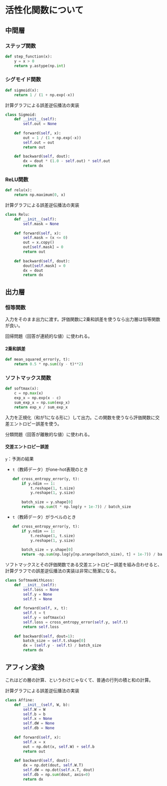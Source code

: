  # 活性化関数について

## 中間層

### ステップ関数

~~~python
def step_function(x):
    y = x > 0
    return y.astype(np.int)
~~~

### シグモイド関数

~~~python
def sigmoid(x):
    return 1 / (1 + np.exp(-x))
~~~

計算グラフによる誤差逆伝播法の実装

~~~python
class Sigmoid:
    def __init__(self):
        self.out = None
    
    def forward(self, x):
        out = 1 / (1 + np.exp(-x))
        self.out = out
        return out
    
    def backward(self, dout):
        dx = dout * (1.0 - self.out) * self.out
        return dx
~~~

### ReLU関数

~~~python
def relu(x):
    return np.maximum(0, x)
~~~

計算グラフによる誤差逆伝播法の実装

~~~python
class Relu:
    def __init__(self):
        self.mask = None
    
    def forward(self, x):
        self.mask = (x <= 0)
        out = x.copy()
        out[self.mask] = 0
        return out
    
    def backward(self, dout):
        dout[self.mask] = 0
        dx = dout
        return dx
~~~

## 出力層

### 恒等関数

入力をそのまま出力に渡す。評価関数に2乗和誤差を使うなら出力層は恒等関数が良い。

回帰問題（回答が連続的な値）に使われる。

#### 2乗和誤差

~~~python
def mean_squared_error(y, t):
    return 0.5 * np.sum((y - t)**2)
~~~



### ソフトマックス関数

~~~python
def softmax(x):
    c = np.max(x)
    exp_x = np.exp(x - c)
    sum_exp_x = np.sum(exp_x)
    return exp_x / sum_exp_x
~~~

入力を正規化（和が1になる形に）して出力。この関数を使うなら評価関数に交差エントロピー誤差を使う。

分類問題（回答が離散的な値）に使われる。

#### 交差エントロピー誤差

`y`：予測の結果

* `t`（教師データ）がone-hot表現のとき

  ~~~python
  def cross_entropy_error(y, t):
      if y.ndim == 1:
          t.reshape(1, t.size)
          y.reshape(1, y.size)
      
      batch_size = y.shape[0]
      return -np.sum(t * np.log(y + 1e-7)) / batch_size
  ~~~

* `t`（教師データ）がラベルのとき

  ~~~python
  def cross_entropy_error(y, t):
      if y.ndim == 1:
          t.reshape(1, t.size)
          y.reshape(1, y.size)
      
      batch_size = y.shape[0]
      return -np.sum(np.log(y[np.arange(batch_size), t] + 1e-7)) / batch_size
  ~~~

ソフトマックスとその評価関数である交差エントロピー誤差を組み合わせると、計算グラフでの誤差逆伝播法の実装は非常に簡潔になる。

~~~python
class SoftmaxWithLoss:
    def __init__(self):
        self.loss = None
        self.y = None
        self.t = None
        
    def forward(self, x, t):
        self.t = t
        self.y = softmax(x)
        self.loss = cross_entropy_error(self.y, self.t)
        return self.loss
    
    def backward(self, dout=1):
        batch_size = self.t.shape[0]
        dx = (self.y - self.t) / batch_size
        return dx
~~~

## アフィン変換

これはどの層の計算、というわけじゃなくて、普通の行列の積と和の計算。

計算グラフによる誤差逆伝播法の実装

~~~python
class Affine:
    def __init__(self, W, b):
        self.W = W
        self.b = b
        self.x = None
        self.dW = None
        self.db = None
        
    def forward(self, x):
        self.x = x
        out = np.dot(x, self.W) + self.b
        return out
    
    def backward(self, dout):
        dx = np.dot(dout, self.W.T)
        self.dW = np.dot(self.x.T, dout)
        self.db = np.sum(dout, axis=0)
        return dx
~~~

